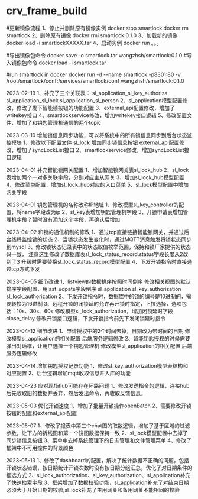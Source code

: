# crv_frame_build

#更新镜像流程
1、停止并删除原有镜像实例
    docker stop smartlock
    docker rm smartlock
2、删除原有镜像
    docker rmi smartlock:0.1.0
3、加载新的镜像
    docker load -i smartlockXXXXX.tar
4、启动实例
    docker run 。。。

#导出镜像包命令
docker save -o smartlock.tar wangzhsh/smartlock:0.1.0
#导入镜像包命令
docker load -i smartlock.tar

#run smartlock in docker
docker run -d --name smartlock -p8301:80 -v /root/smartlock/conf:/services/smartlock/conf wangzhsh/smartlock:0.1.0

2023-02-19
1、补充了三个关联表：
    sl_application_sl_key_authoriza
    sl_application_sl_lock
    sl_application_sl_person
2、sl_application模型配置修改，修改了发下智能锁按钮的功能配置
3、external_api配置修改，增加了writekey接口
4、smartlockservice修改，增加writekey接口逻辑
5、修改配置文件，增加了和钥匙管理机通信的两个topic

2023-03-10 增加锁信息同步功能，可以将系统中的所有锁信息同步到后台状态监控模块
1、修改以下配置文件
    sl_lock   增加同步锁信息按钮
    external_api配置修改，增加了syncLockList接口
2、smartlockservice修改，增加syncLockList接口逻辑

2023-04-01 补充智能锁网关配置
1、增加智能锁网关表sl_lock_hub
2、sl_lock表增加两个一对多关联字段，分别对应主从网关
3、增加sl_lock_hub模型配置
4、修改菜单配置，增加sl_lock_hub对应的入口菜单
5、sl_lock模型配置中增加网关字段

2023-04-01 钥匙管理机的名称改称IP地址
1、修改模型sl_key_controller的配置，将name字段改为ip
2、sl_key表增加钥匙管理机字段
3、开锁申请表增加管理机字段？暂时没有添加这个字段，再确认后增加

2023-04-02 和锁的通信机制的修改
1、通过tcp直接链接智能锁网关，并通过后台线程监控锁的状态
2、当锁状态发生变化时，通过MQTT消息触发将锁状态同步到mysql
3、修改锁状态记录表中的状态取值枚举范围，保持和锁厂家提供的状态码一致，
   注意这里修改了数据库表sl_lock_status_record.status字段长度从2改到了3
   升级时需要替换sl_lock_status_record模型配置
4、下发开锁指令时直接通过tcp方式下发

2023-04-05 细节改进
1、listview的数据排序按照时间倒序
    修改相关视图的默认排序字段配置，用last_udpate字段倒序
    sl_application
    sl_key_authorization
    sl_lock_authorization
2、下发开锁指令时，数据库中的锁的编号是10进制的，需要转换为16进制
3、远程开锁的闭锁延时允许再开锁时指定，下拉选择，选项包括：10s、30s、60s
    修改模型sl_lock_authorization，增加闭锁延时字段close_delay
    修改开锁接口逻辑，下发开锁指令前先下发闭锁延时指令

2023-04-12 细节改进
1、申请授权中的2个时间去掉，日期改为带时间的日期
    修改模型sl_application的相关配置
    后端服务逻辑修改
2、智能钥匙授权的时候需要弹出对话框，让用户选择一个钥匙管理机
    修改模型sl_application的相关配置
    后端服务逻辑修改

2023-04-14 增加钥匙授权记录功能
1、修改sl_key_authorization模型表结构和对应配置
2、后台逻辑增加mqtt收取信息并入库的功能

2023-04-23 应对现场hub可能存在环路问题
1、修改发送指令的逻辑，连接hub后先收取旧的数据并丢弃，然后发出命令，再收取反馈信息。

2023-05-03 优化开锁速度
1、增加了批量开锁操作openBatch
2、需要修改开锁按钮的配置和external_api配置

2023-05-07
1、修改了报表中第三个chat图的取数逻辑，增加了基于区域的过滤参数，让下方的折线图和第一个饼图数据保持一致
2、sl_lock模型配置中去掉了同步锁信息按钮
3、菜单中去掉系统管理下的日志管理和文件管理菜单
4、修改了框架中不可用控件的背景颜色

2023-05-13
1、修改了dashboard的配置，解决了统计数据不正确的问题，包括开锁状态错误，按日期统计开锁次数时没有按日期分组汇总，优化了对日期条件的框选方式
2、sl_lock_authorization、sl_key_authorization、sl_application补充了快速检索字段
3、框架增加了数据校验功能，sl_application补充了对结束日期必须大于开始日期的校验,sl_lock补充了主用网关和备用网关不能相同的校验